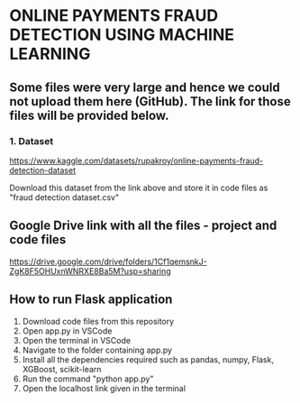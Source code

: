 # ONLINE PAYMENTS FRAUD DETECTION USING MACHINE LEARNING



## Some files were very large and hence we could not upload them here (GitHub). The link for those files will be provided below. 

### 1. Dataset
https://www.kaggle.com/datasets/rupakroy/online-payments-fraud-detection-dataset

Download this dataset from the link above and store it in code files as "fraud detection dataset.csv"


## Google Drive link with all the files - project and code files
https://drive.google.com/drive/folders/1Cf1qemsnkJ-ZgK8F5OHUxnWNRXE8Ba5M?usp=sharing


## How to run Flask application 
1. Download code files from this repository
2. Open app.py in VSCode
3. Open the terminal in VSCode
4. Navigate to the folder containing app.py
5. Install all the dependencies required such as pandas, numpy, Flask, XGBoost, scikit-learn
6. Run the command "python app.py"
7. Open the localhost link given in the terminal
